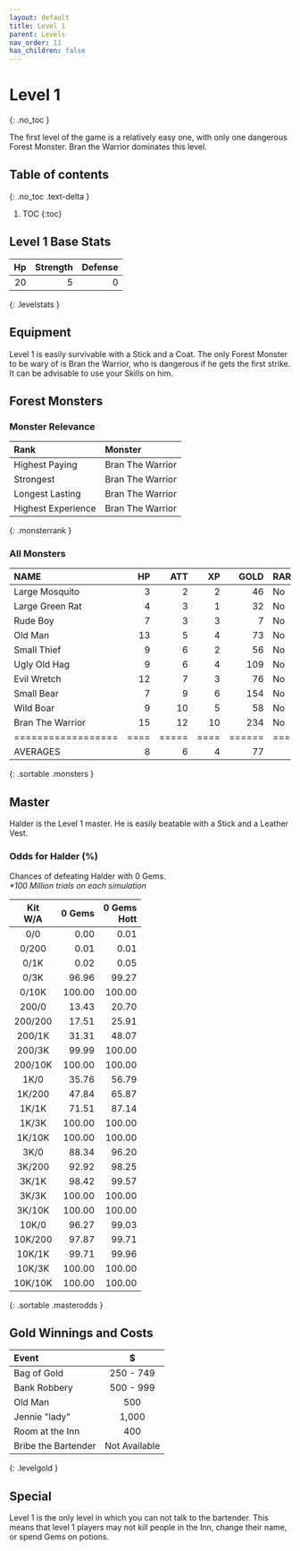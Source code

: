 ```yaml
---
layout: default
title: Level 1
parent: Levels
nav_order: 11
has_children: false
---
```

# Level 1
{: .no_toc }

The first level of the game is a relatively easy one, with only one dangerous Forest Monster. Bran the Warrior dominates this level.

## Table of contents
{: .no_toc .text-delta }

1. TOC
{:toc}

## Level 1 Base Stats

| Hp | Strength | Defense |
|---:|---------:|--------:|
| 20 |        5 |       0 |
{: .levelstats }
  
## Equipment

Level 1 is easily survivable with a Stick and a Coat. The only Forest Monster to be wary of is Bran the Warrior, who is dangerous if he gets the first strike. It can be advisable to use your Skills on him.

## Forest Monsters

### Monster Relevance

| Rank               | Monster          |
|:-------------------|:-----------------|
| Highest Paying     | Bran The Warrior |
| Strongest          | Bran The Warrior |
| Longest Lasting    | Bran The Warrior |
| Highest Experience | Bran The Warrior |
{: .monsterrank }
  
### All Monsters

| NAME             | HP | ATT | XP | GOLD | RARE | WEAPON        | 
|:-----------------|---:|----:|---:|-----:|:-----|:--------------|
| Large Mosquito   |  3 |   2 |  2 |   46 | No   | Blood Sucker  | 
| Large Green Rat  |  4 |   3 |  1 |   32 | No   | Sharp Teeth   | 
| Rude Boy         |  7 |   3 |  3 |    7 | No   | Cudgel        | 
| Old Man          | 13 |   5 |  4 |   73 | No   | Cane          | 
| Small Thief      |  9 |   6 |  2 |   56 | No   | Small Dagger  | 
| Ugly Old Hag     |  9 |   6 |  4 |  109 | No   | Garlic Breath | 
| Evil Wretch      | 12 |   7 |  3 |   76 | No   | Finger Nail   | 
| Small Bear       |  7 |   9 |  6 |  154 | No   | Claws         | 
| Wild Boar        |  9 |  10 |  5 |   58 | No   | Sharp Tusks   | 
| Bran The Warrior | 15 |  12 | 10 |  234 | No   | Short Sword   | 
|==================|====|=====|====|======|======|===============|
| AVERAGES         |  8 |   6 |  4 |   77 |      |               | 
{: .sortable .monsters }
  
## Master

Halder is the Level 1 master. He is easily beatable with a Stick and a Leather Vest.

### Odds for Halder (%)

Chances of defeating Halder with 0 Gems.<br><span class="oddsinfo">*\*100 Million trials on each simulation*</span>

| Kit<br>W/A | 0 Gems<br> | 0 Gems<br>Hott |
|:----------:|-----------:|---------------:|
| 0/0        |       0.00 |           0.01 |
| 0/200      |       0.01 |           0.01 |
| 0/1K       |       0.02 |           0.05 |
| 0/3K       |      96.96 |          99.27 |
| 0/10K      |     100.00 |         100.00 |
| 200/0      |      13.43 |          20.70 |
| 200/200    |      17.51 |          25.91 |
| 200/1K     |      31.31 |          48.07 |
| 200/3K     |      99.99 |         100.00 |
| 200/10K    |     100.00 |         100.00 |
| 1K/0       |      35.76 |          56.79 |
| 1K/200     |      47.84 |          65.87 |
| 1K/1K      |      71.51 |          87.14 |
| 1K/3K      |     100.00 |         100.00 |
| 1K/10K     |     100.00 |         100.00 |
| 3K/0       |      88.34 |          96.20 |
| 3K/200     |      92.92 |          98.25 |
| 3K/1K      |      98.42 |          99.57 |
| 3K/3K      |     100.00 |         100.00 |
| 3K/10K     |     100.00 |         100.00 |
| 10K/0      |      96.27 |          99.03 |
| 10K/200    |      97.87 |          99.71 |
| 10K/1K     |      99.71 |          99.96 |
| 10K/3K     |     100.00 |         100.00 |
| 10K/10K    |     100.00 |         100.00 |
{: .sortable .masterodds }
  
## Gold Winnings and Costs

| Event               | $             |
|:--------------------|:-------------:|
| Bag of Gold         | 250 - 749     |
| Bank Robbery        | 500 - 999     |
| Old Man             | 500           |
| Jennie "lady"       | 1,000         |
| Room at the Inn     | 400           |
| Bribe the Bartender | Not Available |
{: .levelgold }
  

## Special

Level 1 is the only level in which you can not talk to the bartender. This means that level 1 players may not kill people in the Inn, change their name, or spend Gems on potions.
